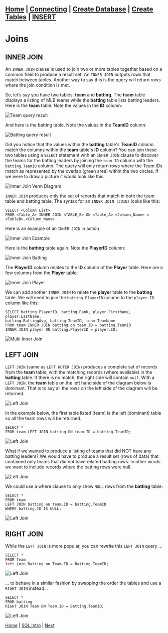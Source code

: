 [Home](/) | [Connecting](/2-connecting/) | [Create Database](/3-create-database/) | [Create Tables](/4-create-table/) | [INSERT](/5-insert/)  
---

# Joins

## INNER JOIN

An `INNER JOIN` clause is used to join two or more tables together based on a common field to produce a result set. An `INNER JOIN` outputs rows that match between tables.  Another way to say this is the query will return rows where the join condition is met.  

So, let’s say you have two tables:  **team** and **batting**.  The **team** table displays a listing of MLB teams while the **batting** table lists batting leaders.  Here is the **team** table.  Note the values in the **ID** column:

![Team query result](/static/assets/img/joins-team-query-result.png)

And here is the batting table.  Note the values in the **TeamID** column:

![Batting query result](/static/assets/img/joins-batting-query-result.png)

Did you notice that the values within the **batting** table's **TeamID** column match the columns within the **team**  table's **ID** column?  You can join these two tables using a `SELECT` statement with an `INNER JOIN` clause to discover the teams for the batting leaders by joining the `team.ID` column with the `batting.TeamID` column.  The query will only return rows where the Team IDs match as represented by the overlap (green area) within the two circles.  If we were to draw a picture it would look like this.  

![Inner Join Venn Diagram](/static/assets/img/joins-inner-venn-diagram.png)

`INNER JOIN` produces only the set of records that match in both the team table and batting table.  The syntax for an `INNER JOIN (JOIN)` looks like this:

```
SELECT <Column List>
FROM <Table_A> INNER JOIN <TABLE_B> ON <Table_A>.<Column_Name> = <TableB>.<Column_Name>
```

Here is an example of an `INNER JOIN` in action.  

![Inner Join Example](/static/assets/img/joins-inner-example.png)

Here is the **batting** table again.  Note the **PlayerID** column:

![Inner Join Batting](/static/assets/img/joins-inner-batting-playerid.png)

The **PlayerID** column relates to the **ID** column of the **Player** table.  Here are a few columns from the **Player** table:

![Inner Join Player](/static/assets/img/joins-player.png)

We can add another `INNER JOIN` to relate the **player** table to the **batting** table.  We will need to join the `batting.PlayerID` column to the `player.ID` column like this:

```
SELECT batting.PlayerID, batting.Rank, player.FirstName, player.LastName,
batting.BattingAvg, batting.TeamID, team.TeamName
FROM team INNER JOIN batting on team.ID = batting.TeamID
INNER JOIN player ON batting.PlayerID = player.ID;
```

![Multi Inner Join](/static/assets/img/joins-inner-multitable.png)

## LEFT JOIN

`LEFT JOIN` (same as `LEFT OUTER JOIN`) produces a complete set of records from the **team** table, with the matching records (where available) in the **batting** table. If there is no match, the right side will contain `null`.  With a `LEFT JOIN`, the **team** table on the left hand side of the diagram below is dominant.  That is to say all the rows on the left side of the diagram will be returned.  

![Left Join](/static/assets/img/joins-left.png)

In the example below, the first table listed (team) is the left (dominant) table so all the team rows will be returned.

```
SELECT *
FROM team LEFT JOIN batting ON team.ID = batting.TeamID;
```

![Left Join](/static/assets/img/joins-left-query1.png)

What if we wanted to produce a listing of teams that did NOT have any batting leaders?  We would have to produce a result set (rows of data) that contained only teams that did not have related batting rows.  In other words we want to include records where the batting rows were null.  

![Left Join](/static/assets/img/joins-left-query-null.png)


We could use a where clause to only show `NULL` rows from the **batting** table:

```
SELECT *
FROM team
LEFT JOIN batting on team.ID = batting.TeamID
WHERE batting.ID IS NULL;
```

![Left Join](/static/assets/img/joins-left-query-null-example.png)

## RIGHT JOIN

While the `LEFT JOIN` is more popular, you can rewrite this `LEFT JOIN` query …

```
SELECT *
FROM Team
left join Batting on Team.ID = Batting.TeamID;
```

![Left Join](/static/assets/img/joins-left-query1.png)

... to behave in a similar fashion by swapping the order the tables and use a `RIGHT JOIN` instead...

```
SELECT *
FROM batting
RIGHT JOIN Team ON Team.ID = Batting.TeamID;
```

![Left Join](/static/assets/img/joins-right-query1.png)



[Home](/)  |  [SQL Intro](/10-joins/)  |  [Next](/10-joins/1)
